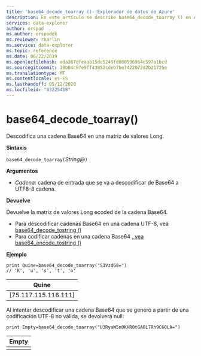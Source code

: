 ```yaml
---
title: 'base64_decode_toarray (): Explorador de datos de Azure'
description: En este artículo se describe base64_decode_toarray () en Azure Explorador de datos.
services: data-explorer
author: orspod
ms.author: orspodek
ms.reviewer: rkarlin
ms.service: data-explorer
ms.topic: reference
ms.date: 06/22/2019
ms.openlocfilehash: eda367dfeaab15dc5249fd860596964c597a1bcd
ms.sourcegitcommit: 39b04c97e9ff43052cdeb7be7422072d2b21725e
ms.translationtype: MT
ms.contentlocale: es-ES
ms.lasthandoff: 05/12/2020
ms.locfileid: "83225418"
---
```

# <a name="base64_decode_toarray"></a>base64_decode_toarray()

Descodifica una cadena Base64 en una matriz de valores Long.

**Sintaxis**

`base64_decode_toarray(`*String@*`)`

**Argumentos**

* *Cadena*: cadena de entrada que se va a descodificar de Base64 a UTF8-8 cadena.

**Devuelve**

Devuelve la matriz de valores Long ecoded de la cadena Base64.

* Para descodificar cadenas Base64 en una cadena UTF-8, vea [base64_decode_tostring ()](base64_decode_tostringfunction.md)
* Para codificar cadenas en una cadena Base64 [, vea base64_encode_tostring ()](base64_encode_tostringfunction.md)

**Ejemplo**

<!-- csl: https://help.kusto.windows.net:443/Samples -->
```kusto
print Quine=base64_decode_toarray("S3VzdG8=")  
// 'K', 'u', 's', 't', 'o'
```

|Quine|
|-----|
|[75.117.115.116.111]|

Al intentar descodificar una cadena Base64 que se generó a partir de una codificación UTF-8 no válida, se devolverá null:

<!-- csl: https://help.kusto.windows.net:443/Samples -->
```kusto
print Empty=base64_decode_toarray("U3RyaW5n0KHR0tGA0L7Rh9C60LA=")
```

|Empty|
|-----|
||
